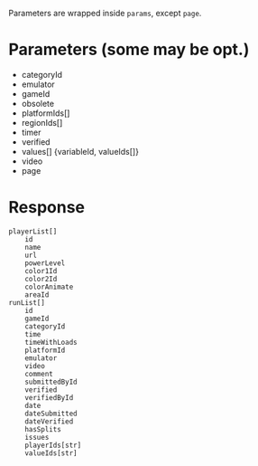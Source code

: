 Parameters are wrapped inside `params`, except `page`.

# Parameters (some may be opt.)
- categoryId
- emulator
- gameId
- obsolete
- platformIds[]
- regionIds[]
- timer
- verified
- values[]
    {variableId, valueIds[]}
- video
- page

# Response
```
playerList[]
    id
    name
    url
    powerLevel
    color1Id
    color2Id
    colorAnimate
    areaId
runList[]
    id
    gameId
    categoryId
    time
    timeWithLoads
    platformId
    emulator
    video
    comment
    submittedById
    verified
    verifiedById
    date
    dateSubmitted
    dateVerified
    hasSplits
    issues
    playerIds[str]
    valueIds[str]
```